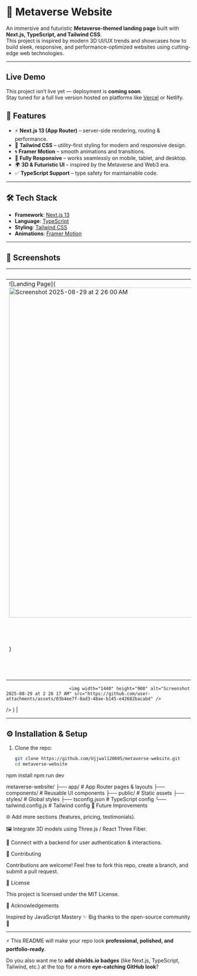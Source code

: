 # 🌌 Metaverse Website

An immersive and futuristic **Metaverse-themed landing page** built with **Next.js, TypeScript, and Tailwind CSS**.  
This project is inspired by modern 3D UI/UX trends and showcases how to build sleek, responsive, and performance-optimized websites using cutting-edge web technologies.

---
##  Live Demo

This project isn’t live yet — deployment is **coming soon**.  
Stay tuned for a full live version hosted on platforms like [Vercel]([https://vercel.com](https://metaverse-website-mocha.vercel.app/)) or Netlify.



## 🚀 Features

- ⚡ **Next.js 13 (App Router)** – server-side rendering, routing & performance.
- 🎨 **Tailwind CSS** – utility-first styling for modern and responsive design.
- 🌀 **Framer Motion** – smooth animations and transitions.
- 📱 **Fully Responsive** – works seamlessly on mobile, tablet, and desktop.
- 🌍 **3D & Futuristic UI** – inspired by the Metaverse and Web3 era.
- ✅ **TypeScript Support** – type safety for maintainable code.

---

## 🛠️ Tech Stack

- **Framework**: [Next.js 13](https://nextjs.org/)  
- **Language**: [TypeScript](https://www.typescriptlang.org/)  
- **Styling**: [Tailwind CSS](https://tailwindcss.com/)  
- **Animations**: [Framer Motion](https://www.framer.com/motion/)  

---

## 📸 Screenshots

| Landing Page | Responsive Design |
|--------------|-------------------|
| ![Landing Page](<img width="1440" height="900" alt="Screenshot 2025-08-29 at 2 26 00 AM" src="https://github.com/user-attachments/assets/65659bf5-c96d-4fbb-9638-efc971d3f5d1" />
) | ![Responsive Design](<img width="1440" height="900" alt="Screenshot 2025-08-29 at 2 26 09 AM" src="https://github.com/user-attachments/assets/13f6ce69-376e-484f-b6e9-c327a244e737" 
                            <img width="1440" height="900" alt="Screenshot 2025-08-29 at 2 26 17 AM" src="https://github.com/user-attachments/assets/03b4ee7f-8ad3-48ae-b145-e42682bacabd" />
/>
) |

---

## ⚙️ Installation & Setup

1. Clone the repo:
   ```bash
   git clone https://github.com/Ujjwal120605/metaverse-website.git
   cd metaverse-website
npm install
npm run dev


metaverse-website/
├── app/                # App Router pages & layouts
├── components/         # Reusable UI components
├── public/             # Static assets
├── styles/             # Global styles
├── tsconfig.json       # TypeScript config
└── tailwind.config.js  # Tailwind config
🔮 Future Improvements

🌐 Add more sections (features, pricing, testimonials).

🖼️ Integrate 3D models using Three.js / React Three Fiber.

🔗 Connect with a backend for user authentication & interactions.

🤝 Contributing

Contributions are welcome! Feel free to fork this repo, create a branch, and submit a pull request.

📜 License

This project is licensed under the MIT License.

🙌 Acknowledgements

Inspired by JavaScript Mastery
 ✨
Big thanks to the open-source community 🚀


---

⚡ This README will make your repo look **professional, polished, and portfolio-ready**.  

Do you also want me to **add shields.io badges** (like Next.js, TypeScript, Tailwind, etc.) at the top for a more **eye-catching GitHub look**?



